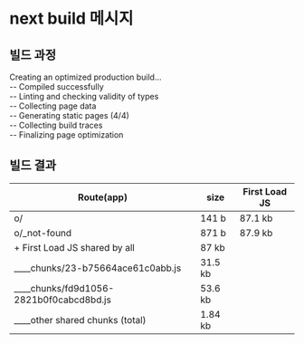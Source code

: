 # next build 메시지

## 빌드 과정
Creating an optimized production build...  
-- Compiled successfully  
-- Linting and checking validity of types  
-- Collecting page data  
-- Generating static pages (4/4)   
-- Collecting build traces  
-- Finalizing page optimization  

## 빌드 결과  
| Route(app)                              	| size    	| First Load JS 	|
|-----------------------------------------	|---------	|---------------	|
| o/                                      	| 141 b   	| 87.1 kb       	|
| o/_not-found                            	| 871 b   	| 87.9 kb       	|
| + First Load JS shared by all           	| 87 kb   	|               	|
| ____chunks/23-b75664ace61c0abb.js       	| 31.5 kb 	|               	|
| ____chunks/fd9d1056-2821b0f0cabcd8bd.js 	| 53.6 kb 	|               	|
| ____other shared chunks (total)         	| 1.84 kb 	|               	|
